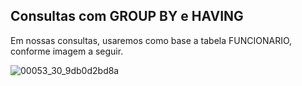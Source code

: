 ## Consultas com GROUP BY e HAVING ##

Em nossas consultas, usaremos como base a tabela FUNCIONARIO, conforme imagem a seguir.

![00053_30_9db0d2bd8a](https://github.com/user-attachments/assets/6c64b8ed-858a-4f5a-a8f7-a3db4e490277)


